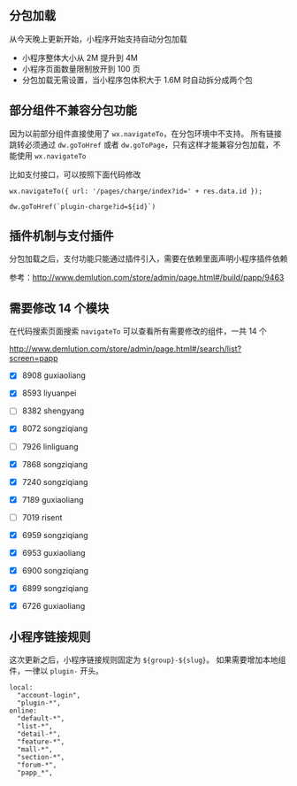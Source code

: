 
## 分包加载

从今天晚上更新开始，小程序开始支持自动分包加载

- 小程序整体大小从 2M 提升到 4M
- 小程序页面数量限制放开到 100 页
- 分包加载无需设置，当小程序包体积大于 1.6M 时自动拆分成两个包


## 部分组件不兼容分包功能

因为以前部分组件直接使用了 `wx.navigateTo`，在分包环境中不支持。
所有链接跳转必须通过 `dw.goToHref` 或者 `dw.goToPage`，只有这样才能兼容分包加载，不能使用 `wx.navigateTo`

比如支付接口，可以按照下面代码修改

```
wx.navigateTo({ url: '/pages/charge/index?id=' + res.data.id });
```

```
dw.goToHref(`plugin-charge?id=${id}`)
```

## 插件机制与支付插件

分包加载之后，支付功能只能通过插件引入，需要在依赖里面声明小程序插件依赖

参考：http://www.demlution.com/store/admin/page.html#/build/papp/9463


## 需要修改 14 个模块

在代码搜索页面搜索 `navigateTo` 可以查看所有需要修改的组件，一共 14 个

http://www.demlution.com/store/admin/page.html#/search/list?screen=papp

- [x] 8908 guxiaoliang
- [x] 8593 liyuanpei
- [ ] 8382 shengyang
- [x] 8072 songziqiang
- [ ] 7926 linliguang
- [x] 7868 songziqiang
- [x] 7240 songziqiang
- [x] 7189 guxiaoliang
- [ ] 7019 risent
- [x] 6959 songziqiang
- [x] 6953 guxiaoliang
- [x] 6900 songziqiang
- [x] 6899 songziqiang
- [x] 6726 guxiaoliang


## 小程序链接规则

这次更新之后，小程序链接规则固定为 `${group}-${slug}`。
如果需要增加本地组件，一律以 `plugin-` 开头。

```
local:
  "account-login",
  "plugin-*",
online:
  "default-*",
  "list-*",
  "detail-*",
  "feature-*",
  "mall-*",
  "section-*",
  "forum-*",
  "papp_*",
```
